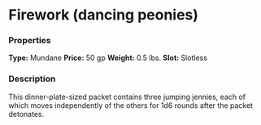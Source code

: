 ﻿---
Title: "Firework (dancing peonies)"
Type: "Mundane"
Price: "50 gp"
Weight: "0.5 lbs."
Slot: "Slotless"
Description: |
  "This dinner-plate-sized packet contains three jumping jennies, each of which moves independently of the others for 1d6 rounds after the packet detonates."
Sources: "['Alchemy Manual']"
---

# Firework (dancing peonies)

### Properties

**Type:** Mundane **Price:** 50 gp **Weight:** 0.5 lbs. **Slot:** Slotless

### Description

This dinner-plate-sized packet contains three jumping jennies, each of which moves independently of the others for 1d6 rounds after the packet detonates.

